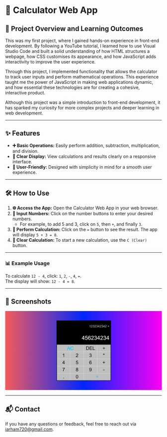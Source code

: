 # 🧮 Calculator Web App

## 🚀 Project Overview and Learning Outcomes

This was my first project, where I gained hands-on experience in front-end development. By following a YouTube tutorial, I learned how to use Visual Studio Code and built a solid understanding of how HTML structures a webpage, how CSS customises its appearance, and how JavaScript adds interactivity to improve the user experience.

Through this project, I implemented functionality that allows the calculator to track user inputs and perform mathematical operations. This experience taught me the power of JavaScript in making web applications dynamic, and how essential these technologies are for creating a cohesive, interactive product.

Although this project was a simple introduction to front-end development, it has sparked my curiosity for more complex projects and deeper learning in web development.

---

## ✨ Features

- **➕ Basic Operations:** Easily perform addition, subtraction, multiplication, and division.
- **📱 Clear Display:** View calculations and results clearly on a responsive interface.
- **🎯 User-Friendly:** Designed with simplicity in mind for a smooth user experience.

---

## 🛠️ How to Use

1. **🌐 Access the App:** Open the Calculator Web App in your web browser.
2. **🔢 Input Numbers:** Click on the number buttons to enter your desired numbers.
   - For example, to add 5 and 3, click on `5`, then `+`, and finally `3`.
3. **🟰 Perform Calculation:** Click on the `=` button to see the result. The app will display `5 + 3 = 8`.
4. **🧼 Clear Calculation:** To start a new calculation, use the `C (Clear)` button.

---

### 📊 Example Usage

To calculate `12 - 4`, click: `1`, `2`, `-`, `4`, `=`.  
The display will show: `12 - 4 = 8`.

---

## 📸 Screenshots

![Calculator App Screenshot](assets/screenshot.png)

---

## 📬 Contact

If you have any questions or feedback, feel free to reach out via [iarham720@gmail.com](mailto:iarham720@gmail.com).
